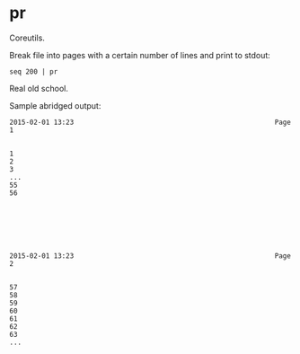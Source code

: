 # pr

Coreutils.

Break file into pages with a certain number of lines and print to stdout:

    seq 200 | pr

Real old school.

Sample abridged output:

    2015-02-01 13:23                                                  Page 1


    1
    2
    3
    ...
    55
    56







    2015-02-01 13:23                                                  Page 2


    57
    58
    59
    60
    61
    62
    63
    ...
